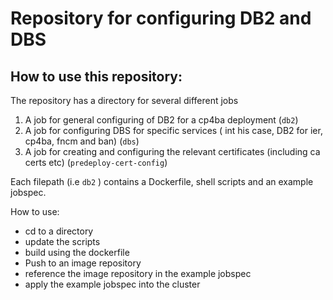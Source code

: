 # Repository for configuring DB2 and DBS

## How to use this repository: 

The repository has a directory for several different jobs
1. A job for general configuring of DB2 for a cp4ba deployment (`db2`)
2. A job for configuring DBS for specific services ( int his case, DB2 for ier, cp4ba, fncm and ban) (`dbs`)
3. A job for creating and configuring the relevant certificates (including ca certs etc) (`predeploy-cert-config`)

Each filepath (i.e `db2` ) contains a Dockerfile, shell scripts and an example jobspec. 

How to use: 

* cd to a directory
* update the scripts 
* build using the dockerfile 
* Push to an image repository 
* reference the image repository in the example jobspec 
* apply the example jobspec into the cluster 

